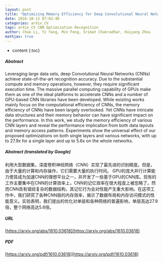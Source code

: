 ```yaml
---
layout: post
title: "Optimizing Memory Efficiency for Deep Convolutional Neural Networks on GPUs"
date: 2016-10-12 07:02:48
categories: arXiv_CV
tags: arXiv_CV CNN Optimization Recognition
author: Chao Li, Yi Yang, Min Feng, Srimat Chakradhar, Huiyang Zhou
mathjax: true
---
```


* content
{:toc}

##### Abstract
Leveraging large data sets, deep Convolutional Neural Networks (CNNs) achieve state-of-the-art recognition accuracy. Due to the substantial compute and memory operations, however, they require significant execution time. The massive parallel computing capability of GPUs make them as one of the ideal platforms to accelerate CNNs and a number of GPU-based CNN libraries have been developed. While existing works mainly focus on the computational efficiency of CNNs, the memory efficiency of CNNs have been largely overlooked. Yet CNNs have intricate data structures and their memory behavior can have significant impact on the performance. In this work, we study the memory efficiency of various CNN layers and reveal the performance implication from both data layouts and memory access patterns. Experiments show the universal effect of our proposed optimizations on both single layers and various networks, with up to 27.9x for a single layer and up to 5.6x on the whole networks.

##### Abstract (translated by Google)
利用大型数据集，深度卷积神经网络（CNN）实现了最先进的识别精度。但是，由于大量的计算和内存操作，它们需要大量的执行时间。 GPU的庞大并行计算能力使其成为加速CNN的理想平台之一，并开发了一些基于GPU的CNN库。现有的工作主要集中在CNN的计算效率上，CNN的记忆效率在很大程度上被忽略了。然而CNN具有错综复杂的数据结构，其记忆行为会对性能产生重大影响。在这项工作中，我们研究了各种CNN层的内存效率，揭示了数据布局和内存访问模式的性能意义。实验表明，我们提出的优化对单层和各种网络的普遍影响，单层高达27.9倍，整个网络高达5.6倍。

##### URL
[https://arxiv.org/abs/1610.03618](https://arxiv.org/abs/1610.03618)

##### PDF
[https://arxiv.org/pdf/1610.03618](https://arxiv.org/pdf/1610.03618)

